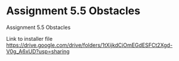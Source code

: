 # Assignment 5.5 Obstacles
 Assignment 5.5 Obstacles


Link to installer file
https://drive.google.com/drive/folders/1tXijkdCiOmEGdESFCt2Xgd-V0g_A6xUD?usp=sharing
